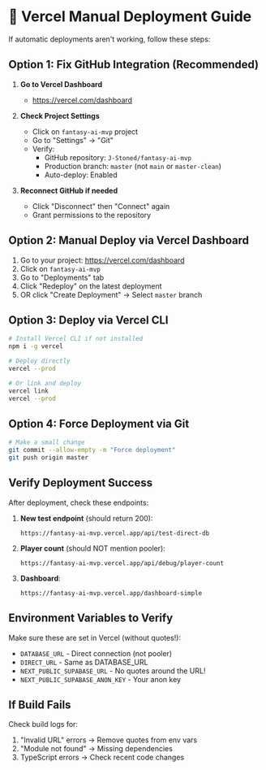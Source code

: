 # 🚀 Vercel Manual Deployment Guide

If automatic deployments aren't working, follow these steps:

## Option 1: Fix GitHub Integration (Recommended)

1. **Go to Vercel Dashboard**
   - https://vercel.com/dashboard

2. **Check Project Settings**
   - Click on `fantasy-ai-mvp` project
   - Go to "Settings" → "Git"
   - Verify:
     - GitHub repository: `J-Stoned/fantasy-ai-mvp`
     - Production branch: `master` (not `main` or `master-clean`)
     - Auto-deploy: Enabled

3. **Reconnect GitHub if needed**
   - Click "Disconnect" then "Connect" again
   - Grant permissions to the repository

## Option 2: Manual Deploy via Vercel Dashboard

1. Go to your project: https://vercel.com/dashboard
2. Click on `fantasy-ai-mvp`
3. Go to "Deployments" tab
4. Click "Redeploy" on the latest deployment
5. OR click "Create Deployment" → Select `master` branch

## Option 3: Deploy via Vercel CLI

```bash
# Install Vercel CLI if not installed
npm i -g vercel

# Deploy directly
vercel --prod

# Or link and deploy
vercel link
vercel --prod
```

## Option 4: Force Deployment via Git

```bash
# Make a small change
git commit --allow-empty -m "Force deployment"
git push origin master
```

## Verify Deployment Success

After deployment, check these endpoints:

1. **New test endpoint** (should return 200):
   ```
   https://fantasy-ai-mvp.vercel.app/api/test-direct-db
   ```

2. **Player count** (should NOT mention pooler):
   ```
   https://fantasy-ai-mvp.vercel.app/api/debug/player-count
   ```

3. **Dashboard**:
   ```
   https://fantasy-ai-mvp.vercel.app/dashboard-simple
   ```

## Environment Variables to Verify

Make sure these are set in Vercel (without quotes!):
- `DATABASE_URL` - Direct connection (not pooler)
- `DIRECT_URL` - Same as DATABASE_URL
- `NEXT_PUBLIC_SUPABASE_URL` - No quotes around the URL!
- `NEXT_PUBLIC_SUPABASE_ANON_KEY` - Your anon key

## If Build Fails

Check build logs for:
1. "Invalid URL" errors → Remove quotes from env vars
2. "Module not found" → Missing dependencies
3. TypeScript errors → Check recent code changes